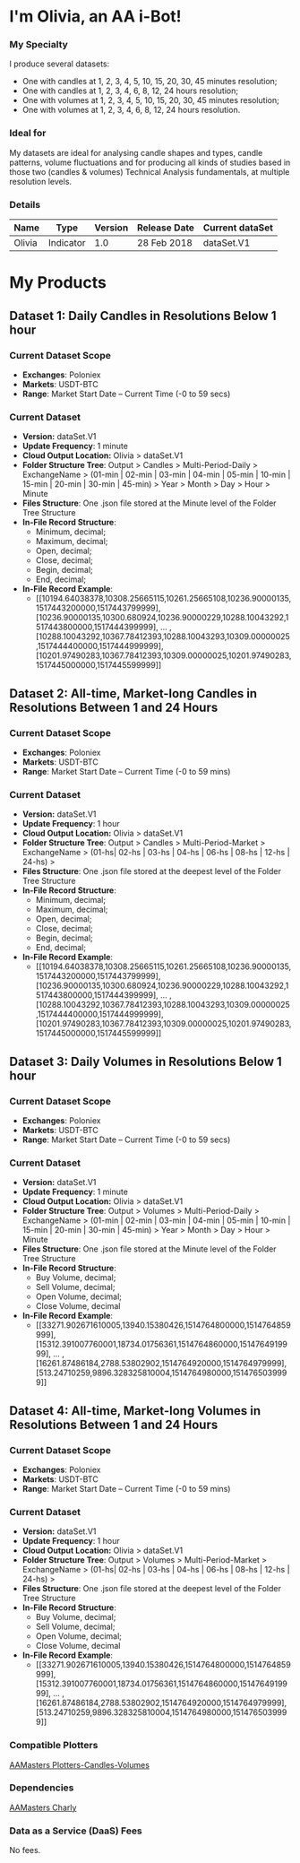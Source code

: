 # I'm Olivia, an AA i-Bot!

### My Specialty
I produce several datasets:
* One with candles at 1, 2, 3, 4, 5, 10, 15, 20, 30, 45 minutes resolution;
* One with candles at 1, 2, 3, 4, 6, 8, 12, 24 hours resolution;
* One with volumes at 1, 2, 3, 4, 5, 10, 15, 20, 30, 45 minutes resolution;
* One with volumes at 1, 2, 3, 4, 6, 8, 12, 24 hours resolution.

### Ideal for
My datasets are ideal for analysing candle shapes and types, candle patterns, volume fluctuations and for producing all kinds of studies based in those two (candles & volumes) Technical Analysis fundamentals, at multiple resolution levels.

### Details

| **Name** | **Type** | **Version** | **Release Date** | **Current dataSet** |
|----------|----------|----------|----------|----------|
| Olivia | Indicator | 1.0 | 28 Feb 2018 | dataSet.V1 |

# My Products

## Dataset 1: Daily Candles in Resolutions Below 1 hour

### Current Dataset Scope
* **Exchanges**: Poloniex
* **Markets**: USDT-BTC
* **Range**: Market Start Date – Current Time (-0 to 59 secs)

### Current Dataset
* **Version:** dataSet.V1
* **Update Frequency**: 1 minute
* **Cloud Output Location:** Olivia > dataSet.V1
* **Folder Structure Tree**: Output > Candles > Multi-Period-Daily > ExchangeName > (01-min | 02-min | 03-min | 04-min | 05-min | 10-min | 15-min | 20-min | 30-min | 45-min) > Year > Month > Day > Hour > Minute
* **Files Structure**: One .json file stored at the Minute level of the Folder Tree Structure
* **In-File Record Structure**:
  * Minimum, decimal;
  * Maximum, decimal;
  * Open, decimal;
  * Close, decimal;
  * Begin, decimal;
  * End, decimal;
* **In-File Record Example**: 
  * [[10194.64038378,10308.25665115,10261.25665108,10236.90000135,1517443200000,1517443799999],[10236.90000135,10300.680924,10236.90000229,10288.10043292,1517443800000,1517444399999], ... ,[10288.10043292,10367.78412393,10288.10043293,10309.00000025,1517444400000,1517444999999],[10201.97490283,10367.78412393,10309.00000025,10201.97490283,1517445000000,1517445599999]]

## Dataset 2: All-time, Market-long Candles in Resolutions Between 1 and 24 Hours

### Current Dataset Scope
* **Exchanges**: Poloniex
* **Markets**: USDT-BTC
* **Range**: Market Start Date – Current Time (-0 to 59 mins)

### Current Dataset
* **Version:** dataSet.V1
* **Update Frequency**: 1 hour
* **Cloud Output Location:** Olivia > dataSet.V1
* **Folder Structure Tree**: Output > Candles > Multi-Period-Market > ExchangeName > (01-hs| 02-hs | 03-hs | 04-hs | 06-hs | 08-hs | 12-hs | 24-hs) >
* **Files Structure**: One .json file stored at the deepest level of the Folder Tree Structure
* **In-File Record Structure**:
  * Minimum, decimal;
  * Maximum, decimal;
  * Open, decimal;
  * Close, decimal;
  * Begin, decimal;
  * End, decimal;
* **In-File Record Example**: 
  * [[10194.64038378,10308.25665115,10261.25665108,10236.90000135,1517443200000,1517443799999],[10236.90000135,10300.680924,10236.90000229,10288.10043292,1517443800000,1517444399999], ... ,[10288.10043292,10367.78412393,10288.10043293,10309.00000025,1517444400000,1517444999999],[10201.97490283,10367.78412393,10309.00000025,10201.97490283,1517445000000,1517445599999]]

## Dataset 3: Daily Volumes in Resolutions Below 1 hour

### Current Dataset Scope
* **Exchanges**: Poloniex
* **Markets**: USDT-BTC
* **Range**: Market Start Date – Current Time (-0 to 59 secs)

### Current Dataset
* **Version:** dataSet.V1
* **Update Frequency**: 1 minute
* **Cloud Output Location:** Olivia > dataSet.V1
* **Folder Structure Tree**: Output > Volumes > Multi-Period-Daily > ExchangeName > (01-min | 02-min | 03-min | 04-min | 05-min | 10-min | 15-min | 20-min | 30-min | 45-min) > Year > Month > Day > Hour > Minute
* **Files Structure**: One .json file stored at the Minute level of the Folder Tree Structure
* **In-File Record Structure**:
  * Buy Volume, decimal;
  * Sell Volume, decimal;
  * Open Volume, decimal;
  * Close Volume, decimal
* **In-File Record Example**: 
  * [[33271.902671610005,13940.15380426,1514764800000,1514764859999],[15312.391007760001,18734.01756361,1514764860000,1514764919999], ... ,[16261.87486184,2788.53802902,1514764920000,1514764979999],[513.24710259,9896.328325810004,1514764980000,1514765039999]]

## Dataset 4: All-time, Market-long Volumes in Resolutions Between 1 and 24 Hours

### Current Dataset Scope
* **Exchanges**: Poloniex
* **Markets**: USDT-BTC
* **Range**: Market Start Date – Current Time (-0 to 59 mins)

### Current Dataset
* **Version:** dataSet.V1
* **Update Frequency**: 1 hour
* **Cloud Output Location:** Olivia > dataSet.V1
* **Folder Structure Tree**: Output > Volumes > Multi-Period-Market > ExchangeName > (01-hs| 02-hs | 03-hs | 04-hs | 06-hs | 08-hs | 12-hs | 24-hs) >
* **Files Structure**: One .json file stored at the deepest level of the Folder Tree Structure
* **In-File Record Structure**:
  * Buy Volume, decimal;
  * Sell Volume, decimal;
  * Open Volume, decimal;
  * Close Volume, decimal
* **In-File Record Example**: 
  * [[33271.902671610005,13940.15380426,1514764800000,1514764859999],[15312.391007760001,18734.01756361,1514764860000,1514764919999], ... ,[16261.87486184,2788.53802902,1514764920000,1514764979999],[513.24710259,9896.328325810004,1514764980000,1514765039999]]

### Compatible Plotters
[AAMasters Plotters-Candles-Volumes](https://github.com/AAMasters/Plotters-Candles-Volumes)

### Dependencies
[AAMasters Charly](https://github.com/AAMasters/AACharly-Extraction-Bot)

### Data as a Service (DaaS) Fees
No fees.
